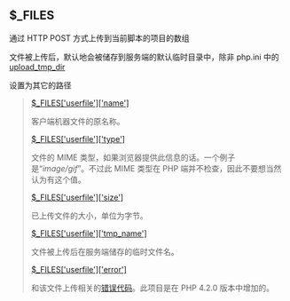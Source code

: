 ## $\_FILES

通过 HTTP POST 方式上传到当前脚本的项目的数组

文件被上传后，默认地会被储存到服务端的默认临时目录中，除非 php.ini 中的 [upload\_tmp\_dir](http://php.net/manual/zh/ini.core.php#ini.upload-tmp-dir)

设置为其它的路径

> [$\_FILES\['userfile'\]\['name'\]](http://php.net/manual/zh/reserved.variables.files.php)
>
> 客户端机器文件的原名称。
>
> [$\_FILES\['userfile'\]\['type'\]](http://php.net/manual/zh/reserved.variables.files.php)
>
> 文件的 MIME 类型，如果浏览器提供此信息的话。一个例子是“_image/gif_”。不过此 MIME 类型在 PHP 端并不检查，因此不要想当然认为有这个值。
>
> [$\_FILES\['userfile'\]\['size'\]](http://php.net/manual/zh/reserved.variables.files.php)
>
> 已上传文件的大小，单位为字节。
>
> [$\_FILES\['userfile'\]\['tmp\_name'\]](http://php.net/manual/zh/reserved.variables.files.php)
>
> 文件被上传后在服务端储存的临时文件名。
>
> [$\_FILES\['userfile'\]\['error'\]](http://php.net/manual/zh/reserved.variables.files.php)
>
> 和该文件上传相关的[错误代码](http://php.net/manual/zh/features.file-upload.errors.php)。此项目是在 PHP 4.2.0 版本中增加的。



